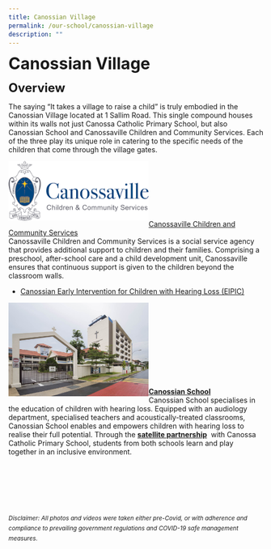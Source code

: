 ```yaml
---
title: Canossian Village
permalink: /our-school/canossian-village
description: ""
---
```

**<font size=6>Canossian Village</font>**

**<font size=5>Overview</font>**


The saying “It takes a village to raise a child” is truly embodied in the Canossian Village located at 1 Sallim Road. This single compound houses within its walls not just Canossa Catholic Primary School, but also Canossian School and Canossaville Children and Community Services. Each of the three play its unique role in catering to the specific needs of the children that come through the village gates.



<img src="/images/Our%20School/Village%201.png"
		 style="width:55%" align = "left"> <br><br><br><br><br><br>



[Canossaville Children and Community Services](https://canossaville.org.sg/)<br>
Canossaville Children and Community Services is a social service agency that provides additional support to children and their families. Comprising a preschool, after-school care and a child development unit, Canossaville ensures that continuous support is given to the children beyond the classroom walls.

 *   [Canossian Early Intervention for Children with Hearing Loss (EIPIC)](/files/EIPIC-Flyer-A5-compressed.pdf)



<img src="/images/Our%20School/Village%202.jpg"
		 style="width:55%" align = "left"> <br><br><br><br><br><br><br><br><br>


**[Canossian School](http://www.canossian.edu.sg/)**<br>
Canossian School specialises in the education of children with hearing loss. Equipped with an audiology department, specialised teachers and acoustically-treated classrooms, Canossian School enables and empowers children with hearing loss to realise their full potential. Through the [**satellite partnership**](https://staging.d2nutevx25vdua.amplifyapp.com/our-school/satellite-partnership)  with Canossa Catholic Primary School, students from both schools learn and play together in an inclusive environment.



<br><br><br><br><br><br>
<sup>_Disclaimer: All photos and videos were taken either pre-Covid, or with adherence and compliance to prevailing government regulations and COVID-19 safe management measures._</sup>